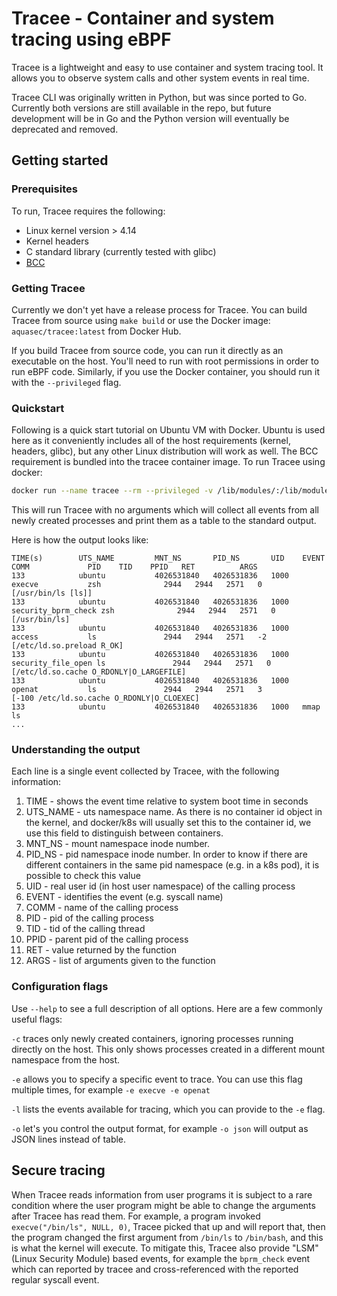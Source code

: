 # Tracee - Container and system tracing using eBPF

Tracee is a lightweight and easy to use container and system tracing tool. It allows you to observe system calls and other system events in real time.

Tracee CLI was originally written in Python, but was since ported to Go. Currently both versions are still available in the repo, but future development will be in Go and the Python version will eventually be deprecated and removed.

## Getting started

### Prerequisites
To run, Tracee requires the following:
* Linux kernel version > 4.14
* Kernel headers
* C standard library (currently tested with glibc)
* [BCC](https://github.com/iovisor/bcc)

### Getting Tracee
Currently we don't yet have a release process for Tracee. You can build Tracee from source using `make build` or use the Docker image: `aquasec/tracee:latest` from Docker Hub.

If you build Tracee from source code, you can run it directly as an executable on the host. You'll need to run with root permissions in order to run eBPF code. Similarly, if you use the Docker container, you should run it with the `--privileged` flag.

### Quickstart
Following is a quick start tutorial on Ubuntu VM with Docker.
Ubuntu is used here as it conveniently includes all of the host requirements (kernel, headers, glibc), but any other Linux distribution will work as well. The BCC requirement is bundled into the tracee container image.
To run Tracee using docker:

```bash
docker run --name tracee --rm --privileged -v /lib/modules/:/lib/modules/:ro -v /usr/src:/usr/src:ro aquasec/tracee:latest
```

This will run Tracee with no arguments which will collect all events from all newly created processes and print them as a table to the standard output.

Here is how the output looks like:

```
TIME(s)        UTS_NAME         MNT_NS       PID_NS       UID    EVENT            COMM             PID    TID    PPID   RET          ARGS
133            ubuntu           4026531840   4026531836   1000   execve           zsh              2944   2944   2571   0           [/usr/bin/ls [ls]]
133            ubuntu           4026531840   4026531836   1000   security_bprm_check zsh              2944   2944   2571   0           [/usr/bin/ls]
133            ubuntu           4026531840   4026531836   1000   access           ls               2944   2944   2571   -2          [/etc/ld.so.preload R_OK]
133            ubuntu           4026531840   4026531836   1000   security_file_open ls               2944   2944   2571   0           [/etc/ld.so.cache O_RDONLY|O_LARGEFILE]
133            ubuntu           4026531840   4026531836   1000   openat           ls               2944   2944   2571   3           [-100 /etc/ld.so.cache O_RDONLY|O_CLOEXEC]
133            ubuntu           4026531840   4026531836   1000   mmap             ls               
...
```

### Understanding the output

Each line is a single event collected by Tracee, with the following information:

1. TIME - shows the event time relative to system boot time in seconds
2. UTS_NAME - uts namespace name. As there is no container id object in the kernel, and docker/k8s will usually set this to the container id, we use this field to distinguish between containers.
3. MNT_NS - mount namespace inode number.
4. PID_NS - pid namespace inode number. In order to know if there are different containers in the same pid namespace (e.g. in a k8s pod), it is possible to check this value
5. UID - real user id (in host user namespace) of the calling process
6. EVENT - identifies the event (e.g. syscall name)
7. COMM - name of the calling process
8. PID - pid of the calling process
9. TID - tid of the calling thread
10. PPID - parent pid of the calling process
11. RET - value returned by the function
12. ARGS - list of arguments given to the function

### Configuration flags

Use `--help` to see a full description of all options.
Here are a few commonly useful flags:

`-c` traces only newly created containers, ignoring processes running directly on the host. This only shows processes created in a different mount namespace from the host.

`-e` allows you to specify a specific event to trace. You can use this flag multiple times, for example `-e execve -e openat`

`-l` lists the events available for tracing, which you can provide to the `-e` flag.

`-o` let's you control the output format, for example `-o json` will output as JSON lines instead of table.

## Secure tracing

When Tracee reads information from user programs it is subject to a rare condition where the user program might be able to change the arguments after Tracee has read them. For example, a program invoked `execve("/bin/ls", NULL, 0)`, Tracee picked that up and will report that, then the program changed the first argument from `/bin/ls` to `/bin/bash`, and this is what the kernel will execute. To mitigate this, Tracee also provide "LSM" (Linux Security Module) based events, for example the `bprm_check` event which can reported by tracee and cross-referenced with the reported regular syscall event.